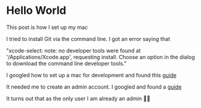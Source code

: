 # Hello World

This post is how I set up my mac

I tried to install Git via the command line. I got an error saying that 

"xcode-select: note: no developer tools were found at '/Applications/Xcode.app', requesting install. Choose an option in the dialog to download the command line developer tools."

I googled how to set up a mac for development and found this [guide](https://www.stuartellis.name/articles/mac-setup/)

It needed me to create an admin account. I googled and found a [guide](https://www.lifewire.com/add-administrator-accounts-to-mac-os-x-2260717)

It turns out that as the only user I am already an admin 🤦‍♂️

